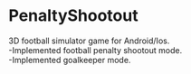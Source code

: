 # PenaltyShootout
3D football simulator game for Android/Ios.
<br>-Implemented football penalty shootout mode.
<br>-Implemented goalkeeper mode.
